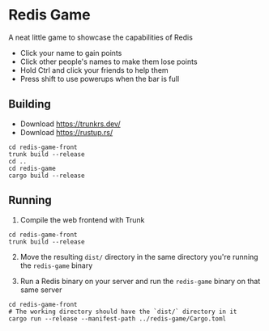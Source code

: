 # Redis Game

A neat little game to showcase the capabilities of Redis

- Click your name to gain points
- Click other people's names to make them lose points
- Hold Ctrl and click your friends to help them
- Press shift to use powerups when the bar is full

## Building

- Download <https://trunkrs.dev/>
- Download <https://rustup.rs/>

```shell
cd redis-game-front
trunk build --release
cd ..
cd redis-game
cargo build --release
```

## Running

1. Compile the web frontend with Trunk

```shell
cd redis-game-front
trunk build --release
```

2. Move the resulting `dist/` directory in the same directory you're running the `redis-game` binary

3. Run a Redis binary on your server and run the `redis-game` binary on that same server

```shell
cd redis-game-front
# The working directory should have the `dist/` directory in it
cargo run --release --manifest-path ../redis-game/Cargo.toml
```
